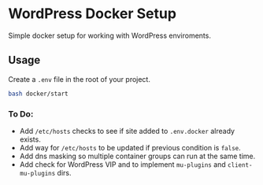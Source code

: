 # WordPress Docker Setup
Simple docker setup for working with WordPress enviroments.

## Usage
Create a `.env` file in the root of your project.

```bash
bash docker/start
```

### To Do:
- Add `/etc/hosts` checks to see if site added to `.env.docker` already exists.
- Add way for `/etc/hosts` to be updated if previous condition is `false`.
- Add dns masking so multiple container groups can run at the same time.
- Add check for WordPress VIP and to implement `mu-plugins` and `client-mu-plugins` dirs.
